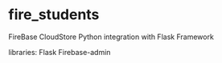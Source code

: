 # fire_students
FireBase CloudStore Python integration with Flask Framework

libraries:
  Flask
  Firebase-admin
